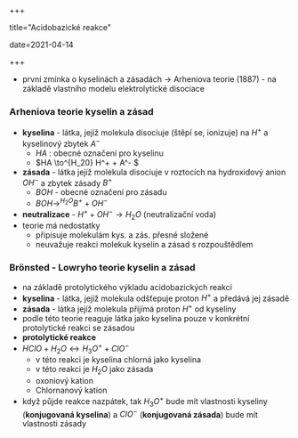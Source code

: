 +++

title="Acidobazické reakce"

date=2021-04-14 

+++

- první zmínka o kyselinách a zásadách $\to$ Arheniova teorie (1887) - na základě vlastního modelu elektrolytické disociace

### Arheniova teorie kyselin a zásad

- **kyselina** - látka, jejíž molekula disociuje (štěpí se, ionizuje) na $H^+$ a kyselinový zbytek $A^-$ 
  - $HA$ : obecné označení pro kyselinu
  - $HA \to^{H_20} H^+ + A^- $
- **zásada** - látka jejíž molekula disociuje v roztocích na hydroxidový anion $OH^-$ a zbytek zásady $B^+$
  - $BOH$ - obecné označení pro zásadu
  - $BOH \to^{H_2O} B^+ + OH^-$
- **neutralizace** - $H^+ + OH^- \to H_2O$ (neutralizační voda)
- teorie má nedostatky
  - připisuje molekulám kys. a zás. přesné složené
  - neuvažuje reakci molekuk kyselin a zásad s rozpouštědlem

### Brönsted - Lowryho teorie kyselin a zásad

- na základě protolytického výkladu acidobazických reakcí
- **kyselina** - látka, jejíž molekula odšťepuje proton $H^+$ a předává jej zásadě
- **zásada** - látka jejíž molekula přijímá proton $H^+$ od kyseliny
- podle této teorie reaguje látka jako kyselina pouze v konkrétní protolytické reakci se zásadou
- **protolytické reakce**
- $HClO + H_2O \leftrightarrow H_3O^+ + ClO^-$
  - v této reakci je kyselina chlorná jako kyselina
  - v této reakci je $H_2O$ jako zásada
  - oxoniový kation
  - Chlornanový kation
- když půjde reakce nazpátek, tak $H_3O^+$ bude mít vlastnosti kyseliny (**konjugovaná kyselina**) a $ClO^-$ (**konjugovaná zásada**) bude mít vlastnosti zásady